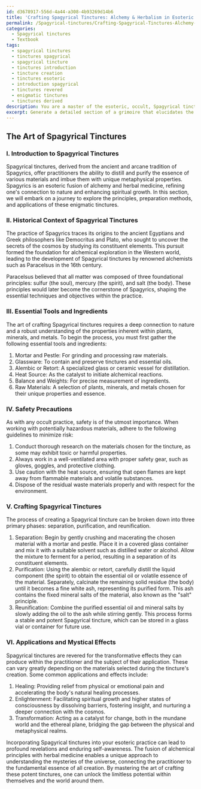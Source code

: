 ```yaml
---
id: d3678917-556d-4a44-a308-4b93269d14b6
title: 'Crafting Spagyrical Tinctures: Alchemy & Herbalism in Esoteric Practice'
permalink: /Spagyrical-tinctures/Crafting-Spagyrical-Tinctures-Alchemy-Herbalism-in-Esoteric-Practice/
categories:
  - Spagyrical tinctures
  - Textbook
tags:
  - spagyrical tinctures
  - tinctures spagyrical
  - spagyrical tincture
  - tinctures introduction
  - tincture creation
  - tinctures esoteric
  - introduction spagyrical
  - tinctures revered
  - enigmatic tinctures
  - tinctures derived
description: You are a master of the esoteric, occult, Spagyrical tinctures and education, you have written many textbooks on the subject in ways that provide students with rich and deep understanding of the subject. You are being asked to write textbook-like sections on a topic and you do it with full context, explainability, and reliability in accuracy to the true facts of the topic at hand, in a textbook style that a student would easily be able to learn from, in a rich, engaging, and contextual way. Always include relevant context (such as formulas and history), related concepts, and in a way that someone can gain deep insights from.
excerpt: Generate a detailed section of a grimoire that elucidates the underlying principles, preparation methods, and application of Spagyrical tinctures for a student seeking comprehensive knowledge on this specific occult practice. Discuss the historical context, essential tools and ingredients, safety precautions, and practical tips to ensure successful preparation and usage of these tinctures while providing insights into their mystical and transformative effects on both the practitioner and the subject of the tincture.
---
```


## The Art of Spagyrical Tinctures

### I. Introduction to Spagyrical Tinctures

Spagyrical tinctures, derived from the ancient and arcane tradition of Spagyrics, offer practitioners the ability to distill and purify the essence of various materials and imbue them with unique metaphysical properties. Spagyrics is an esoteric fusion of alchemy and herbal medicine, refining one's connection to nature and enhancing spiritual growth. In this section, we will embark on a journey to explore the principles, preparation methods, and applications of these enigmatic tinctures.

### II. Historical Context of Spagyrical Tinctures

The practice of Spagyrics traces its origins to the ancient Egyptians and Greek philosophers like Democritus and Plato, who sought to uncover the secrets of the cosmos by studying its constituent elements. This pursuit formed the foundation for alchemical exploration in the Western world, leading to the development of Spagyrical tinctures by renowned alchemists such as Paracelsus in the 16th century.

Paracelsus believed that all matter was composed of three foundational principles: sulfur (the soul), mercury (the spirit), and salt (the body). These principles would later become the cornerstone of Spagyrics, shaping the essential techniques and objectives within the practice.

### III. Essential Tools and Ingredients

The art of crafting Spagyrical tinctures requires a deep connection to nature and a robust understanding of the properties inherent within plants, minerals, and metals. To begin the process, you must first gather the following essential tools and ingredients:

1. Mortar and Pestle: For grinding and processing raw materials.
2. Glassware: To contain and preserve tinctures and essential oils.
3. Alembic or Retort: A specialized glass or ceramic vessel for distillation.
4. Heat Source: As the catalyst to initiate alchemical reactions.
5. Balance and Weights: For precise measurement of ingredients.
6. Raw Materials: A selection of plants, minerals, and metals chosen for their unique properties and essence.

### IV. Safety Precautions

As with any occult practice, safety is of the utmost importance. When working with potentially hazardous materials, adhere to the following guidelines to minimize risk:

1. Conduct thorough research on the materials chosen for the tincture, as some may exhibit toxic or harmful properties.
2. Always work in a well-ventilated area with proper safety gear, such as gloves, goggles, and protective clothing.
3. Use caution with the heat source, ensuring that open flames are kept away from flammable materials and volatile substances.
4. Dispose of the residual waste materials properly and with respect for the environment.

### V. Crafting Spagyrical Tinctures

The process of creating a Spagyrical tincture can be broken down into three primary phases: separation, purification, and reunification.

1. Separation: Begin by gently crushing and macerating the chosen material with a mortar and pestle. Place it in a covered glass container and mix it with a suitable solvent such as distilled water or alcohol. Allow the mixture to ferment for a period, resulting in a separation of its constituent elements.
2. Purification: Using the alembic or retort, carefully distill the liquid component (the spirit) to obtain the essential oil or volatile essence of the material. Separately, calcinate the remaining solid residue (the body) until it becomes a fine white ash, representing its purified form. This ash contains the fixed mineral salts of the material, also known as the "salt" principle.
3. Reunification: Combine the purified essential oil and mineral salts by slowly adding the oil to the ash while stirring gently. This process forms a stable and potent Spagyrical tincture, which can be stored in a glass vial or container for future use.

### VI. Applications and Mystical Effects

Spagyrical tinctures are revered for the transformative effects they can produce within the practitioner and the subject of their application. These can vary greatly depending on the materials selected during the tincture's creation. Some common applications and effects include:

1. Healing: Providing relief from physical or emotional pain and accelerating the body's natural healing processes.
2. Enlightenment: Facilitating spiritual growth and higher states of consciousness by dissolving barriers, fostering insight, and nurturing a deeper connection with the cosmos.
3. Transformation: Acting as a catalyst for change, both in the mundane world and the ethereal plane, bridging the gap between the physical and metaphysical realms.

Incorporating Spagyrical tinctures into your esoteric practice can lead to profound revelations and enduring self-awareness. The fusion of alchemical principles with herbal medicine enables a unique approach to understanding the mysteries of the universe, connecting the practitioner to the fundamental essence of all creation. By mastering the art of crafting these potent tinctures, one can unlock the limitless potential within themselves and the world around them.
